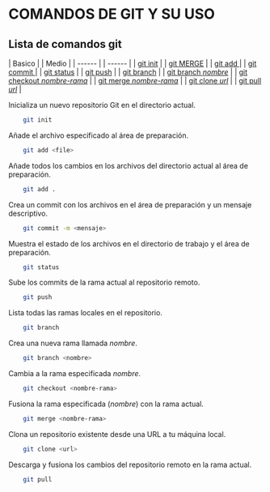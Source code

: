COMANDOS DE GIT Y SU USO
========================

Lista de comandos git
----------------------

| Basico |                              | Medio |
| ------ |                              | ------ | 
| [git init](./git-init.md) |           | [git MERGE](./git-init.md) |
| [git add ](./git-add.md) | 
| [git commit ](./git-commit.md) | 
| [git status](git-status.md) | 
| [git push](git-push.md) | 
| [git branch](#siete) | 
| [git branch *nombre*](#ocho) |
| [git checkout *nombre-rama*](#nueve) |
| [git merge *nombre-rama*](#diez) |
| [git clone *url*](#once) | 
| [git pull *url*](#once) |                             



Inicializa un nuevo repositorio Git en el directorio actual.

```bash
    git init 
```

Añade el archivo especificado al área de preparación.

```bash
    git add <file>
```

Añade todos los cambios en los archivos del directorio actual al área de preparación.

```bash
    git add .
```

Crea un commit con los archivos en el área de preparación y un mensaje descriptivo.

```bash
    git commit -m <mensaje>
```

Muestra el estado de los archivos en el directorio de trabajo y el área de preparación.

```bash
    git status
```

Sube los commits de la rama actual al repositorio remoto.

```bash
    git push
```

Lista todas las ramas locales en el repositorio.

```bash
    git branch
```

Crea una nueva rama llamada *nombre*.

```bash
    git branch <nombre>
```

Cambia a la rama especificada *nombre*.

```bash
    git checkout <nombre-rama>
```

Fusiona la rama especificada (*nombre*) con la rama actual.

```bash
    git merge <nombre-rama>
```

Clona un repositorio existente desde una URL a tu máquina local.

```bash
    git clone <url>
```

Descarga y fusiona los cambios del repositorio remoto en la rama actual.

```bash
    git pull
```

